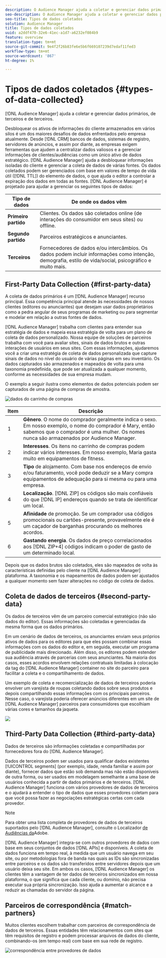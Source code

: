 ```yaml
---
description: O Audience Manager ajuda a coletar e gerenciar dados primários, de terceiros e de terceiros.
seo-description: O Audience Manager ajuda a coletar e gerenciar dados primários, de terceiros e de terceiros.
seo-title: Tipos de dados coletados
solution: Audience Manager
title: Tipos de dados coletados
uuid: a2ddf470-32e6-41ec-a1d7-a6232ef084b9
feature: overview
translation-type: tm+mt
source-git-commit: 9e4f2f26b83fe6e5b6f669107239d7edaf11fed3
workflow-type: tm+mt
source-wordcount: '867'
ht-degree: 1%

---
```



# Tipos de dados coletados {#types-of-data-collected}

[!DNL Audience Manager] ajuda a coletar e gerenciar dados primários, de terceiros e de terceiros.

Desbloquear os ativos de informações do cliente armazenados em vários silos é um dos maiores desafios de dados enfrentados pelo empresa atualmente. Desde [!DNL CRM] bancos de dados, sistemas de registro, servidores de anúncios, e assim por diante, as empresas exigem ferramentas que ajudem a centralizar dados valiosos e a gerenciar informações de clientes/audiências como um único ativo de dados estratégico. [!DNL Audience Manager] ajuda a desbloquear informações isoladas do cliente e gerenciar a coleta de dados de várias fontes. Os dados coletados podem ser gerenciados com base em valores de tempo de vida útil ([!DNL TTL]) do elemento de dados, o que ajuda o editor a controlar a expiração dos dados em todas as fontes. [!DNL Audience Manager] é projetado para ajudar a gerenciar os seguintes tipos de dados:

| Tipo de dados | De onde os dados vêm |
|---|---|
| **Primeiro partido** | Clientes. Os dados são coletados online (de interações do consumidor em seus sites) ou offline. |
| **Segundo partido** | Parceiros estratégicos e anunciantes. |
| **Terceiros** | Fornecedores de dados e/ou intercâmbios. Os dados podem incluir informações como intenção, demografia, estilo de vida/social, psicográfico e muito mais. |

## First-Party Data Collection {#first-party-data}

A coleta de dados primários é um [!DNL Audience Manager] recurso principal. Essa competência principal atende às necessidades de nossos clientes (editores ou anunciantes) que desejam usar dados proprietários como a pedra angular de seus programas de marketing ou para segmentar e modelar em relação a outras fontes de dados.

[!DNL Audience Manager] trabalha com clientes para entender sua estratégia de dados e mapeia essa estratégia de volta para um plano de coleta de dados personalizado. Nossa equipe de soluções de parceiros trabalha com você para avaliar sites, sinais de dados brutos e outras interações de usuários em seus sites. Com essas informações, ajudaremos você a criar uma estratégia de coleta de dados personalizada que capture sinais de dados no nível do usuário de várias páginas em seu inventário. Os dados capturados são armazenados e mapeados de volta para uma taxonomia predefinida, que pode ser atualizada a qualquer momento, conforme as necessidades de sua empresa mudam.

O exemplo a seguir ilustra como elementos de dados potenciais podem ser capturados de uma página de compras de amostra.

![dados do carrinho de compras](assets/shopping-cart-data.png)

| Item | Descrição |
|---|---|
| 1 | **Gênero**. O nome do comprador geralmente indica o sexo. Em nosso exemplo, o nome do comprador é Mary, então sabemos que o comprador é uma mulher. Os nomes nunca são armazenados por Audience Manager. |
| 2 | **Interesses**. Os itens no carrinho de compras podem indicar vários interesses. Em nosso exemplo, Maria gasta muito em equipamentos de fitness. |
| 3 | **Tipo** de alojamento. Com base nos endereços de envio e/ou faturamento, você pode deduzir se a Mary compra equipamentos de adequação para si mesma ou para uma empresa. |
| 4 | **Localização**. [!DNL ZIP] os códigos são mais confiáveis do que [!DNL IP] endereços quando se trata de identificar um local. |
| 5 | **Afinidade** de promoção. Se um comprador usa códigos promocionais ou cartões-presente, provavelmente ele é um caçador de barganhas procurando os melhores acordos. |
| 6 | **Gastando energia**. Os dados de preço correlacionados aos [!DNL ZIP+4] códigos indicam o poder de gasto de um determinado local. |

Depois que os dados brutos são coletados, eles são mapeados de volta às características definidas pelo cliente na [!DNL Audience Manager] plataforma. A taxonomia e os mapeamentos de dados podem ser ajustados a qualquer momento sem fazer alterações no código de coleta de dados.

## Coleta de dados de terceiros {#second-party-data}

Os dados de terceiros vêm de um parceiro comercial estratégico (não são dados do editor). Essas informações são coletadas e gerenciadas da mesma forma que os dados primários.

Em um cenário de dados de terceiros, os anunciantes enviam seus próprios ativos de dados para os editores para que eles possam combinar essas informações com os dados do editor e, em seguida, executar um programa de publicidade mais direcionado. Além disso, os editores podem estender sua audiência através de parcerias com seus anunciantes. Na maioria dos casos, esses acordos envolvem relações contratuais limitadas à colocação da tag do [!DNL Audience Manager] container no site do parceiro para facilitar a coleta e o compartilhamento de dados.

Um exemplo de coleta e recomercialização de dados de terceiros poderia envolver um varejista de roupas coletando dados sobre seus produtos e depois compartilhando essas informações com os principais parceiros. Nesse caso, o varejista poderia oferecer anúncios diferentes em um site de [!DNL Audience Manager] parceiros para consumidores que escolhiam várias cores e tamanhos da jaqueta.

![](assets/shopping-cart-traits.png)

## Third-Party Data Collection {#third-party-data}

Dados de terceiros são informações coletadas e compartilhadas por fornecedores fora do [!DNL Audience Manager].

Dados de terceiros podem ser usados para qualificar dados existentes [!UICONTROL segments] (por exemplo, idade, renda familiar e assim por diante), fornecer dados que estão sob demanda mas não estão disponíveis de outra forma, ou ser usados em modelagem semelhante a uma base de usuários conhecida a partir de dados primários e de terceiros. [!DNL Audience Manager] funciona com vários provedores de dados de terceiros e o ajudará a entender o tipo de dados que esses provedores coletam para que você possa fazer as negociações estratégicas certas com cada provedor.

>[!NOTE]
>
>Para obter uma lista completa de provedores de dados de terceiros suportados pelo [!DNL Audience Manager], consulte o Localizador [de Audiências da](https://www.adobe-audience-finder.com/)Adobe.

[!DNL Audience Manager] integra-se com outros provedores de dados com base em seus conjuntos de dados [!DNL APIs] e disponíveis. A coleta de dados funciona em tempo real, à medida que um usuário navega em seu site, ou por metodologias fora de banda nas quais as IDs são sincronizadas entre parceiros e os dados são transferidos entre servidores depois que um usuário deixa seu site. Em ambos os casos, [!DNL Audience Manager] os clientes têm a vantagem de ter dados de terceiros sincronizados em nossa plataforma, o que significa que cada cliente, ou domínio, não precisa executar sua própria sincronização. Isso ajuda a aumentar o alcance e a reduzir as chamadas do servidor da página.

## Parceiros de correspondência {#match-partners}

Muitos clientes escolhem trabalhar com parceiros de correspondência de dados de terceiros. Essas entidades têm relacionamentos com sites que têm requisitos de registro e podem processar arquivos de dados do cliente, combinando-os (em tempo real) com base em sua rede de registro.

![correspondência entre provedores de dados](assets/data-provider-match.png)
